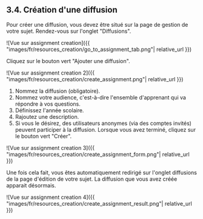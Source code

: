 ## 3.4. Création d'une diffusion

Pour créer une diffusion, vous devez être situé sur la page de gestion de votre sujet. Rendez-vous sur l'onglet "Diffusions".

![Vue sur assignment creation]({{ "images/fr/resources_creation/go_to_assignment_tab.png"| relative_url }})

Cliquez sur le bouton vert "Ajouter une diffusion".

![Vue sur assignment creation 2]({{ "images/fr/resources_creation/create_assignment.png"| relative_url }})

1. Nommez la diffusion (obligatoire).
2. Nommez votre audience, c'est-à-dire l'ensemble d'apprenant qui va répondre à vos questions.
3. Définissez l'année scolaire.
4. Rajoutez une description.
5. Si vous le désirez, des utilisateurs anonymes (via des comptes invités) peuvent participer à la diffusion.
Lorsque vous avez terminé, cliquez sur le bouton vert "Créer".

![Vue sur assignment creation 3]({{ "images/fr/resources_creation/create_assignment_form.png"| relative_url }})

Une fois cela fait, vous êtes automatiquement redirigé sur l'onglet diffusions de la page d'édition de votre sujet. La diffusion que vous avez créée apparait désormais.

![Vue sur assignment creation 4]({{ "images/fr/resources_creation/create_assignment_result.png"| relative_url }})

